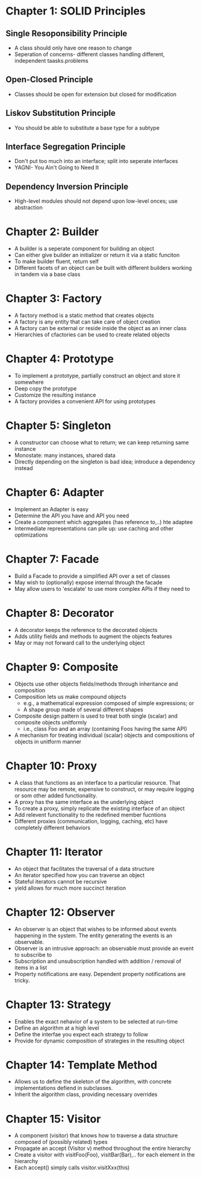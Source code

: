 # Chapter 1: SOLID Principles

## Single Resoponsibility Principle

- A class should only have one reason to change
- Seperation of concerns- different classes handling different, independent taasks.problems

## Open-Closed Principle

- Classes should be open for extension but closed for modification

## Liskov Substitution Principle

- You should be able to substitute a base type for a subtype

## Interface Segregation Principle

- Don't put too much into an interface; split into seperate interfaces
- YAGNI- You Ain't Going to Need It

## Dependency Inversion Principle

- High-level modules should not depend upon low-level onces; use abstraction

# Chapter 2: Builder

- A builder is a seperate component for building an object
- Can either give builder an initializer or return it via a static funciton
- To make builder fluent, return self
- Different facets of an object can be built with different builders working in tandem via a base class

# Chapter 3: Factory

- A factory method is a static method that creates objects
- A factory is any entity that can take care of object creation
- A factory can be external or reside inside the object as an inner class
- Hierarchies of cfactories can be used to create related objects

# Chapter 4: Prototype

- To implement a prototype, partially construct an object and store it somewhere
- Deep copy the prototype
- Customize the resulting instance
- A factory provides a convenient API for using prototypes

# Chapter 5: Singleton

- A constructor can choose what to return; we can keep returning same instance
- Monostate: many instances, shared data
- Directly depending on the singleton is bad idea; introduce a dependency instead

# Chapter 6: Adapter

- Implement an Adapter is easy
- Determine the API you have and API you need
- Create a component which aggregates (has reference to,..) hte adaptee
- Intermediate representations can pile up: use caching and other optimizations

# Chapter 7: Facade

- Build a Facade to provide a simplified API over a set of classes
- May wish to (optionally) expose internal through the facade
- May allow users to 'escalate' to use more complex APIs if they need to

# Chapter 8: Decorator

- A decorator keeps the reference to the decorated objects
- Adds utility fields and methods to augment the objects features
- May or may not forward call to the underlying object

# Chapter 9: Composite

- Objects use other objects fields/methods through inheritance and composition
- Composition lets us make compound objects
  - e.g., a mathematical expression composed of simple expressions; or
  - A shape group made of several different shapes
- Composite design pattern is used to treat both single (scalar) and composite objects unitformly
  - i.e., class Foo and an array (containing Foos having the same API)
- A mechanism for treating individual (scalar) objects and compositions of objects in unitform manner

# Chapter 10: Proxy

- A class that functions as an interface to a particular resource. That resource may be remote, expensive to construct, or may require logging or som other added functionality.
- A proxy has the same interface as the underlying object
- To create a proxy, simply replicate the existing interface of an object
- Add relevent functionality to the redefined member fucntions
- Different proxies (communication, logging, caching, etc) have completely different behaviors

# Chapter 11: Iterator

- An object that facilitates the traversal of a data structure
- An iterator specified how you can traverse an object
- Stateful iterators cannot be recursive
- yield allows for much more succinct iteration

# Chapter 12: Observer

- An observer is an object that wishes to be informed about events happening in the system. The entity generating the events is an observable.
- Observer is an intrusive approach: an observable must provide an event to subscribe to
- Subscription and unsubscription handled with addition / removal of items in a list
- Property notifications are easy. Dependent property notifications are tricky.

# Chapter 13: Strategy

- Enables the exact nehavior of a system to be selected at run-time
- Define an algorithm at a high level
- Define the interfae you expect each strategy to follow
- Provide for dynamic composition of strategies in the resulting object

# Chapter 14: Template Method

- Allows us to define the skeleton of the algorithm, with concrete implementations defiend in subclasses.
- Inherit the algorithm class, providing necessary overrides

# Chapter 15: Visitor

- A component (visitor) that knows how to traverse a data structure composed of (possibly related) types
- Propagate an accept (Visitor v) method throughout the entire hierarchy
- Create a visitor with visitFoo(Foo), visitBar(Bar),.. for each element in the hierarchy
- Each accept() simply calls visitor.visitXxx(this)
